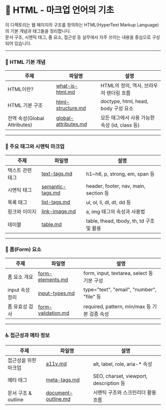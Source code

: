 # 🧱 HTML - 마크업 언어의 기초

이 디렉토리는 웹 페이지의 구조를 정의하는 HTML(HyperText Markup Language)의 기본 개념과 태그들을 정리합니다.  
문서 구조, 시멘틱 태그, 폼 요소, 접근성 등 실무에서 자주 쓰이는 내용을 중심으로 구성되어 있습니다.

---

### 📄 HTML 기본 개념
| 주제 | 파일명 | 설명 |
|------|--------|------|
| HTML이란? | [what-is-html.md](./notes/what-is-html.md) | HTML의 정의, 역사, 브라우저 렌더링 흐름 |
| HTML 기본 구조 | [html-structure.md](./notes/html-structure.md) | doctype, html, head, body 구성 요소 |
| 전역 속성(Global Attributes) | [global-attributes.md](./notes/global-attributes.md) | 모든 태그에서 사용 가능한 속성 (id, class 등) |

---

### 🧩 주요 태그와 시멘틱 마크업
| 주제 | 파일명 | 설명 |
|------|--------|------|
| 텍스트 관련 태그 | [text-tags.md](./notes/text-tags.md) | h1~h6, p, strong, em, span 등 |
| 시멘틱 태그 | [semantic-tags.md](./notes/semantic-tags.md) | header, footer, nav, main, section 등 |
| 목록 태그 | [list-tags.md](./notes/list-tags.md) | ul, ol, li, dl, dt, dd 등 |
| 링크와 이미지 | [link-image.md](./notes/link-image.md) | a, img 태그의 속성과 사용법 |
| 테이블 | [table.md](./notes/table.md) | table, thead, tbody, th, td 구조 및 활용 |

---

### 📝 폼(Form) 요소
| 주제 | 파일명 | 설명 |
|------|--------|------|
| 폼 요소 개요 | [form-elements.md](./notes/form-elements.md) | form, input, textarea, select 등 기본 구성 |
| input 속성 정리 | [input-types.md](./notes/input-types.md) | type="text", "email", "number", "file" 등 |
| 폼 유효성 검사 | [form-validation.md](./notes/form-validation.md) | required, pattern, min/max 등 기본 검증 속성 |

---

### ♿ 접근성과 메타 정보
| 주제 | 파일명 | 설명 |
|------|--------|------|
| 접근성을 위한 마크업 | [a11y.md](./notes/a11y.md) | alt, label, role, aria-* 속성 |
| 메타 태그 | [meta-tags.md](./notes/meta-tags.md) | SEO, charset, viewport, description 등 |
| 문서 구조 & outline | [document-outline.md](./notes/document-outline.md) | 시멘틱 구조와 스크린리더 활용 흐름 |
